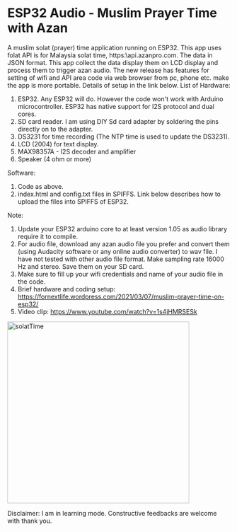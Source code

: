 # ESP32 Audio - Muslim Prayer Time with Azan
A muslim solat (prayer) time application running on ESP32. This app uses folat API is for Malaysia solat time, https:\\api.azanpro.com. The data in JSON format. This app collect the data display them on LCD display and process them to trigger azan audio.  The new release has features for setting of wifi and API area code via web browser from pc, phone etc. make the app is more portable. Details of setup in the link below.
List of Hardware:
1. ESP32. Any ESP32 will do. However the code won't work with Arduino microcontroller. ESP32 has native support for I2S protocol and dual cores.
2. SD card reader. I am using DIY Sd card adapter by soldering the pins directly on to the adapter.
3. DS3231 for time recording (The NTP time is used to update the DS3231).
4. LCD (2004) for text display.
5. MAX98357A - I2S decoder and amplifier
6. Speaker (4 ohm or more)

Software:
1. Code as above.
2. index.html and config.txt files in SPIFFS. Link below describes how to upload the files into SPIFFS of ESP32.

Note: 
1. Update your ESP32 arduino core to at least version 1.05 as audio library require it to compile.
2. For audio file, download any azan audio file you prefer and convert them (using Audacity software or any online audio converter) to wav file. I have not tested
 with other audio file format. Make sampling rate 16000 Hz and stereo. Save them on your SD card.
3. Make sure to fill up your wifi credentials and name of your audio file in the code.
4. Brief hardware and coding setup: https://fornextlife.wordpress.com/2021/03/07/muslim-prayer-time-on-esp32/
5. Video clip: https://www.youtube.com/watch?v=1s4jHMRSESk
 
<img width="411" alt="solatTime" src="https://user-images.githubusercontent.com/78830805/107587834-7532cb00-6c3d-11eb-9ca3-d12b0ef0e7d6.png">
 
Disclaimer:
I am in learning mode. Constructive feedbacks are welcome with thank you.
